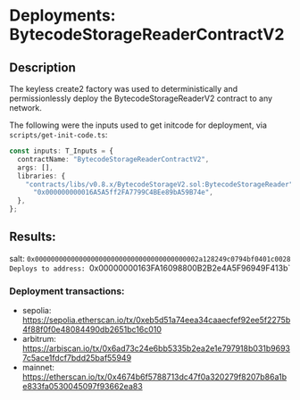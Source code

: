 # Deployments: BytecodeStorageReaderContractV2

## Description

The keyless create2 factory was used to deterministically and permissionlessly deploy the BytecodeStorageReaderV2 contract to any network.

The following were the inputs used to get initcode for deployment, via `scripts/get-init-code.ts`:

```typescript
const inputs: T_Inputs = {
  contractName: "BytecodeStorageReaderContractV2",
  args: [],
  libraries: {
    "contracts/libs/v0.8.x/BytecodeStorageV2.sol:BytecodeStorageReader":
      "0x000000000016A5A5ff2FA7799C4BEe89bA59B74e",
  },
};
```

## Results:

salt: `0x00000000000000000000000000000000000000002a128249c0794bf0401c0028
Deploys to address: `0x00000000163FA16098800B2B2e4A5F96949F413b`

### Deployment transactions:

- sepolia: https://sepolia.etherscan.io/tx/0xeb5d51a74eea34caaecfef92ee5f2275b4f88f0f0e48084490db2651bc16c010
- arbitrum: https://arbiscan.io/tx/0x6ad73c24e6bb5335b2ea2e1e797918b031b96937c5ace1fdcf7bdd25baf55949
- mainnet: https://etherscan.io/tx/0x4674b6f5788713dc47f0a320279f8207b86a1be833fa0530045097f93662ea83
